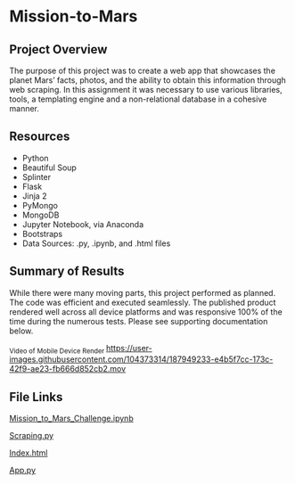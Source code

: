# Mission-to-Mars

## Project Overview

The purpose of this project was to create a web app that showcases the planet Mars’ facts, photos, and the ability to obtain this information through web scraping. In this assignment it was necessary to use various libraries, tools, a templating engine and a non-relational database in a cohesive manner. 

## Resources
* Python  
* Beautiful Soup
* Splinter
* Flask
* Jinja 2
* PyMongo
* MongoDB
* Jupyter Notebook, via Anaconda
* Bootstraps
* Data Sources: .py, .ipynb, and .html files

## Summary of Results

While there were many moving parts, this project performed as planned. The code was efficient and executed seamlessly. The published product rendered well across all device platforms and was responsive 100% of the time during the numerous tests. Please see supporting documentation below.

<sub> Video of Mobile Device Render </sub>
https://user-images.githubusercontent.com/104373314/187949233-e4b5f7cc-173c-42f9-ae23-fb666d852cb2.mov

## File Links

[Mission_to_Mars_Challenge.ipynb](https://github.com/Kelfang/Mission-to-Mars/blob/main/Mission_to_Mars_Challenge.ipynb)

[Scraping.py](https://github.com/Kelfang/Mission-to-Mars/blob/main/scraping.py)

[Index.html](https://github.com/Kelfang/Mission-to-Mars/blob/main/templates/index.html)

[App.py](https://github.com/Kelfang/Mission-to-Mars/blob/main/app.py)


